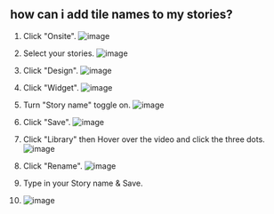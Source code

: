 ## how can i add tile names to my stories?

1. Click "Onsite". ![image](https://github.com/user-attachments/assets/295f2de3-bd4e-434d-aa37-199486498795)

2. Select your stories. ![image](https://github.com/user-attachments/assets/546233b4-1bca-493a-be98-abac4df319de)

3. Click "Design". ![image](https://github.com/user-attachments/assets/8edab79b-6b5c-475a-93bc-a80f2e9b9428)

4. Click "Widget". ![image](https://github.com/user-attachments/assets/9dc363db-a299-4925-a156-b0097fc4b2a3)

5. Turn "Story name" toggle on. ![image](https://github.com/user-attachments/assets/79e42ffc-517d-4082-bfcd-1c79f0069eda)

6. Click "Save". ![image](https://github.com/user-attachments/assets/cab4fea7-7925-4124-a9e7-1c0f04a324ce)

7. Click "Library" then Hover over the video and click the three dots. ![image](https://github.com/user-attachments/assets/a5b15b97-f63d-4f44-affb-2a46f7733615)

9. Click "Rename". ![image](https://github.com/user-attachments/assets/abd99bda-718f-4d6f-89a0-88e4c2e6a31e)

10. Type in your Story name & Save.
11. ![image](https://github.com/user-attachments/assets/7e01cc46-92ff-4aa2-93f7-0690bdc00f79)

